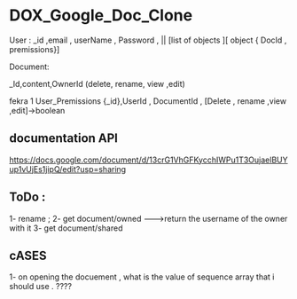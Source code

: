 # DOX_Google_Doc_Clone

User  : 
_id ,email , userName , Password , || [list of objects ][ object { DocId  , premissions}] 


Document:

_Id,content,OwnerId (delete, rename, view ,edit)


fekra 1 
User_Premissions 
{_id},UserId , DocumentId , [Delete , rename ,view ,edit]->boolean 
 

## documentation API 
https://docs.google.com/document/d/13crG1VhGFKycchIWPu1T3OujaelBUYup1vUjEs1jipQ/edit?usp=sharing


## ToDo  : 
1- rename ; 
2- get document/owned --->return the username of the owner with it 
3- get document/shared


## cASES 
1- on opening the docuement , what is the value of sequence array that i should use . ???? 


